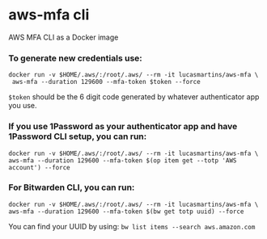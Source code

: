 # aws-mfa cli
AWS MFA CLI as a Docker image

### To generate new credentials use:
```
docker run -v $HOME/.aws/:/root/.aws/ --rm -it lucasmartins/aws-mfa \
 aws-mfa --duration 129600 --mfa-token $token --force
```

`$token` should be the 6 digit code generated by whatever authenticator app you use.

### If you use 1Password as your authenticator app and have 1Password CLI setup, you can run:
```
docker run -v $HOME/.aws/:/root/.aws/ --rm -it lucasmartins/aws-mfa \
aws-mfa --duration 129600 --mfa-token $(op item get --totp 'AWS account') --force
```

### For Bitwarden CLI, you can run:
```
docker run -v $HOME/.aws/:/root/.aws/ --rm -it lucasmartins/aws-mfa \
aws-mfa --duration 129600 --mfa-token $(bw get totp uuid) --force
```

You can find your UUID by using: `bw list items --search aws.amazon.com`
